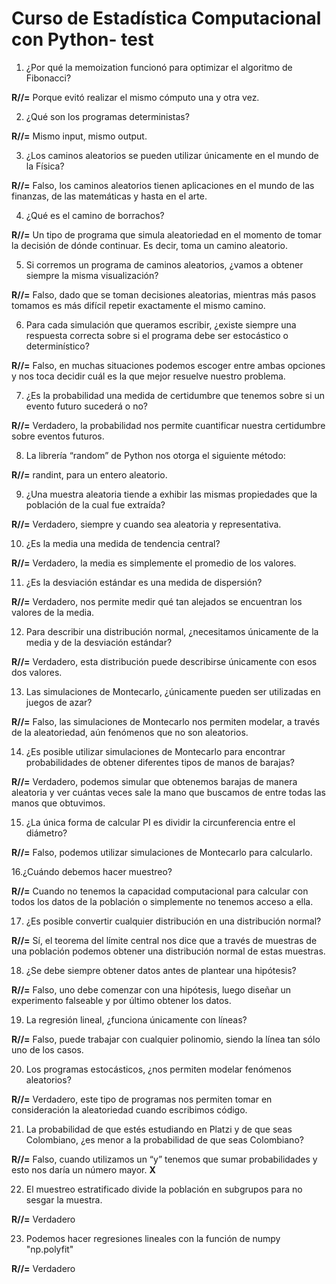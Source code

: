 # Curso de Estadística Computacional con Python- test

1. ¿Por qué la memoization funcionó para optimizar el algoritmo de Fibonacci?

**R//=** Porque evitó realizar el mismo cómputo una y otra vez.

2. ¿Qué son los programas deterministas?

**R//=** Mismo input, mismo output.

3. ¿Los caminos aleatorios se pueden utilizar únicamente en el mundo de la Física?

**R//=** Falso, los caminos aleatorios tienen aplicaciones en el mundo de las finanzas, de las matemáticas y hasta en el arte.

4. ¿Qué es el camino de borrachos?

**R//=** Un tipo de programa que simula aleatoriedad en el momento de tomar la decisión de dónde continuar. Es decir, toma un camino aleatorio.

5. Si corremos un programa de caminos aleatorios, ¿vamos a obtener siempre la misma visualización?

**R//=** Falso, dado que se toman decisiones aleatorias, mientras más pasos tomamos es más difícil repetir exactamente el mismo camino.

6. Para cada simulación que queramos escribir, ¿existe siempre una respuesta correcta sobre si el programa debe ser estocástico o determinístico?

**R//=** Falso, en muchas situaciones podemos escoger entre ambas opciones y nos toca decidir cuál es la que mejor resuelve nuestro problema.

7. ¿Es la probabilidad una medida de certidumbre que tenemos sobre si un evento futuro sucederá o no?

**R//=** Verdadero, la probabilidad nos permite cuantificar nuestra certidumbre sobre eventos futuros.

8. La librería “random” de Python nos otorga el siguiente método:

**R//=** randint, para un entero aleatorio.

9. ¿Una muestra aleatoria tiende a exhibir las mismas propiedades que la población de la cual fue extraída?

**R//=** Verdadero, siempre y cuando sea aleatoria y representativa.

10. ¿Es la media una medida de tendencia central?

**R//=** Verdadero, la media es simplemente el promedio de los valores.

11. ¿Es la desviación estándar es una medida de dispersión?

**R//=** Verdadero, nos permite medir qué tan alejados se encuentran los valores de la media.

12. Para describir una distribución normal, ¿necesitamos únicamente de la media y de la desviación estándar?

**R//=** Verdadero, esta distribución puede describirse únicamente con esos dos valores.

13. Las simulaciones de Montecarlo, ¿únicamente pueden ser utilizadas en juegos de azar?

**R//=** Falso, las simulaciones de Montecarlo nos permiten modelar, a través de la aleatoriedad, aún fenómenos que no son aleatorios.

14. ¿Es posible utilizar simulaciones de Montecarlo para encontrar probabilidades de obtener diferentes tipos de manos de barajas?

**R//=** Verdadero, podemos simular que obtenemos barajas de manera aleatoria y ver cuántas veces sale la mano que buscamos de entre todas las manos que obtuvimos.

15. ¿La única forma de calcular PI es dividir la circunferencia entre el diámetro?

**R//=** Falso, podemos utilizar simulaciones de Montecarlo para calcularlo.

16.¿Cuándo debemos hacer muestreo?

**R//=** Cuando no tenemos la capacidad computacional para calcular con todos los datos de la población o simplemente no tenemos acceso a ella.

17. ¿Es posible convertir cualquier distribución en una distribución normal?

**R//=** Sí, el teorema del límite central nos dice que a través de muestras de una población podemos obtener una distribución normal de estas muestras.

18. ¿Se debe siempre obtener datos antes de plantear una hipótesis?

**R//=** Falso, uno debe comenzar con una hipótesis, luego diseñar un experimento falseable y por último obtener los datos.

19. La regresión lineal, ¿funciona únicamente con líneas?

**R//=** Falso, puede trabajar con cualquier polinomio, siendo la línea tan sólo uno de los casos.

20. Los programas estocásticos, ¿nos permiten modelar fenómenos aleatorios?

**R//=** Verdadero, este tipo de programas nos permiten tomar en consideración la aleatoriedad cuando escribimos código.

21. La probabilidad de que estés estudiando en Platzi y de que seas Colombiano, ¿es menor a la probabilidad de que seas Colombiano?

**R//=** Falso, cuando utilizamos un “y” tenemos que sumar probabilidades y esto nos daría un número mayor. **X**

22. El muestreo estratificado divide la población en subgrupos para no sesgar la muestra.

**R//=**  Verdadero

23. Podemos hacer regresiones lineales con la función de numpy "np.polyfit"

**R//=** Verdadero
